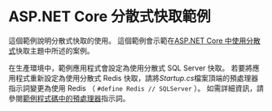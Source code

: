 # <a name="aspnet-core-distributed-cache-sample"></a>ASP.NET Core 分散式快取範例

這個範例說明分散式快取的使用。 這個範例會示範在[ASP.NET Core 中使用分散式](https://docs.microsoft.com/aspnet/core/performance/caching/distributed)快取主題中所述的案例。

在生產環境中，範例應用程式會設定為使用分散式 SQL Server 快取。 若要將應用程式重新設定為使用分散式 Redis 快取，請將*Startup.cs*檔案頂端的預處理器指示詞變更為使用 Redis （ `#define Redis // SQLServer` ）。 如需詳細資訊，請參閱[範例程式碼中的預處理器](https://docs.microsoft.com/aspnet/core/introduction-to-aspnet-core#preprocessor-directives-in-sample-code)指示詞。
